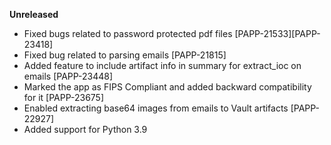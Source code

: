 **Unreleased**
* Fixed bugs related to password protected pdf files [PAPP-21533][PAPP-23418]
* Fixed bug related to parsing emails [PAPP-21815]
* Added feature to include artifact info in summary for extract_ioc on emails [PAPP-23448]
* Marked the app as FIPS Compliant and added backward compatibility for it [PAPP-23675]
* Enabled extracting base64 images from emails to Vault artifacts [PAPP-22927]
* Added support for Python 3.9
